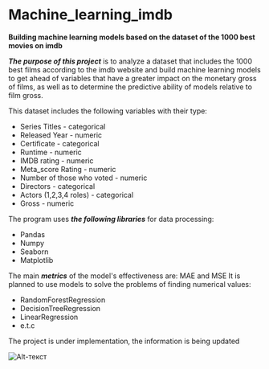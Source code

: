 # **Machine_learning_imdb**
**Building machine learning models based on the dataset of the 1000 best movies on imdb**

___The purpose of this project___ is to analyze a dataset that includes the 1000 best films according to the imdb website and build machine learning models to get ahead of variables that have a greater impact on the monetary gross of films, as well as to determine the predictive ability of models relative to film gross.

This dataset includes the following variables with their type:
+ Series Titles - categorical
+ Released Year - numeric
+ Certificate - categorical
+ Runtime - numeric
+ IMDB rating - numeric
+ Meta_score Rating - numeric
+ Number of those who voted - numeric
+ Directors - categorical
+ Actors (1,2,3,4 roles) - categorical
+ Gross - numeric

The program uses ***the following libraries*** for data processing:
+ Pandas
+ Numpy
+ Seaborn
+ Matplotlib

The main ***metrics*** of the model's effectiveness are: MAE and MSE
It is planned to use models to solve the problems of finding numerical values:
+ RandomForestRegression
+ DecisionTreeRegression
+ LinearRegression
+ e.t.c

The project is under implementation, the information is being updated

![Alt-текст](https://kino-teatr.ua/public/main/articles/article_4270.jpg)
